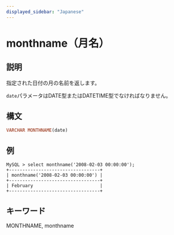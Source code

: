 ```yaml
---
displayed_sidebar: "Japanese"
---
```


# monthname（月名）

## 説明

指定された日付の月の名前を返します。

`date`パラメータはDATE型またはDATETIME型でなければなりません。

## 構文

```Haskell
VARCHAR MONTHNAME(date)
```

## 例

```Plain Text
MySQL > select monthname('2008-02-03 00:00:00');
+----------------------------------+
| monthname('2008-02-03 00:00:00') |
+----------------------------------+
| February                         |
+----------------------------------+
```

## キーワード

MONTHNAME, monthname
